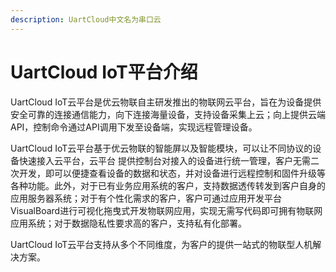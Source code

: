 ```yaml
---
description: UartCloud中文名为串口云
---
```


# UartCloud IoT平台介绍

UartCloud IoT云平台是优云物联自主研发推出的物联网云平台，旨在为设备提供安全可靠的连接通信能力，向下连接海量设备，支持设备采集上云；向上提供云端API，控制命令通过API调用下发至设备端，实现远程管理设备。

UartCloud IoT云平台基于优云物联的智能屏以及智能模块，可以让不同协议的设备快速接入云平台，云平台 提供控制台对接入的设备进行统一管理，客户无需二次开发，即可以便捷查看设备的数据和状态，并对设备进行远程控制和固件升级等各种功能。此外，对于已有业务应用系统的客户，支持数据透传转发到客户自身的应用服务器系统；对于有个性化需求的客户，客户可通过应用开发平台VisualBoard进行可视化拖曳式开发物联网应用，实现无需写代码即可拥有物联网应用系统；对于数据隐私性要求高的客户，支持私有化部署。

UartCloud IoT云平台支持从多个不同维度，为客户的提供一站式的物联型人机解决方案。


